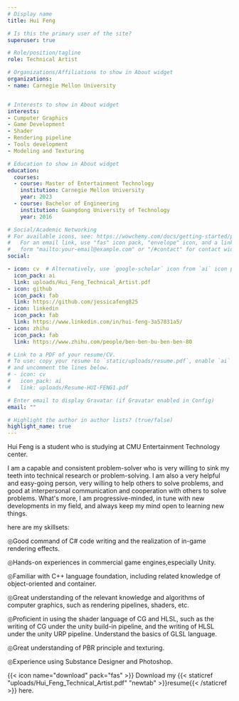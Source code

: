 ```yaml
---
# Display name
title: Hui Feng

# Is this the primary user of the site?
superuser: true

# Role/position/tagline
role: Technical Artist

# Organizations/Affiliations to show in About widget
organizations:
- name: Carnegie Mellon University


# Interests to show in About widget
interests:
- Cumputer Graphics
- Game Development
- Shader
- Rendering pipeline
- Tools development
- Modeling and Texturing

# Education to show in About widget
education:
  courses:
  - course: Master of Entertainment Technology
    institution: Carnegie Mellon University
    year: 2023
  - course: Bachelor of Engineering
    institution: Guangdong University of Technology
    year: 2016

# Social/Academic Networking
# For available icons, see: https://wowchemy.com/docs/getting-started/page-builder/#icons
#   For an email link, use "fas" icon pack, "envelope" icon, and a link in the
#   form "mailto:your-email@example.com" or "/#contact" for contact widget.
social:

- icon: cv  # Alternatively, use `google-scholar` icon from `ai` icon pack
  icon_pack: ai
  link: uploads/Hui_Feng_Technical_Artist.pdf
- icon: github
  icon_pack: fab
  link: https://github.com/jessicafeng825
- icon: linkedin
  icon_pack: fab
  link: https://www.linkedin.com/in/hui-feng-3a57831a5/
- icon: zhihu
  icon_pack: fab
  link: https://www.zhihu.com/people/ben-ben-bu-ben-ben-80

# Link to a PDF of your resume/CV.
# To use: copy your resume to `static/uploads/resume.pdf`, enable `ai` icons in `params.toml`, 
# and uncomment the lines below.
# - icon: cv
#   icon_pack: ai
#   link: uploads/Resume-HUI-FENG1.pdf

# Enter email to display Gravatar (if Gravatar enabled in Config)
email: ""

# Highlight the author in author lists? (true/false)
highlight_name: true
---
```


Hui Feng is a student who is studying at CMU Entertainment Technology center. 

I am a capable and consistent problem-solver who is very willing to sink my teeth into technical research or problem-solving. I am also a very helpful and easy-going person, very willing to help others to solve problems, and good at interpersonal communication and cooperation with others to solve problems. What's more, I am progressive-minded, in tune with new developments in my field, and always keep my mind open to learning new things.

here are my skillsets:

◎Good command of C# code writing and the realization of in-game rendering effects.

◎Hands-on experiences in  commercial game engines,especially Unity.

◎Familiar with C++ language foundation, including related knowledge of object-oriented and container.

◎Great understanding of the relevant knowledge and algorithms of computer graphics, such as rendering pipelines, shaders, etc.

◎Proficient in using the shader language of CG and HLSL, such as the writing of CG under the unity build-in pipeline, and the writing of HLSL under the unity URP pipeline. Understand the basics of GLSL language.

◎Great understanding of PBR principle and texturing.

◎Experience using Substance Designer and Photoshop.

{{< icon name="download" pack="fas" >}} Download my {{< staticref "uploads/Hui_Feng_Technical_Artist.pdf" "newtab" >}}resume{{< /staticref >}} here.

